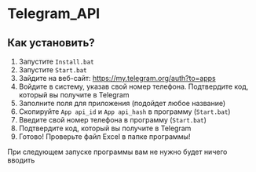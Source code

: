 # Telegram_API

## Как установить?

1. Запустите `Install.bat`
2. Запустите `Start.bat`
3. Зайдите на веб-сайт: https://my.telegram.org/auth?to=apps 
4. Войдите в систему, указав свой номер телефона. Подтвердите код, который вы получите в Telegram
5. Заполните поля для приложения (подойдет любое название)
6. Скопируйте `App api_id` и `App api_hash` в программу (`Start.bat`)
7. Введите свой номер телефона в программу (`Start.bat`)
8. Подтвердите код, который вы получите в Telegram
9. Готово! Проверьте файл Excel в папке программы!

При следующем запуске программы вам не нужно будет ничего вводить